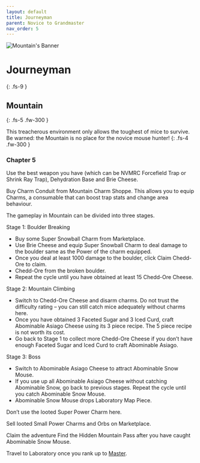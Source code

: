```yaml
---
layout: default
title: Journeyman
parent: Novice to Grandmaster
nav_order: 5
---
```


 <img src="https://www.mousehuntgame.com/images/environments/7fb74d6bb5148169a41e9e999f8d72ee.jpg" alt="Mountain's Banner">

# Journeyman
{: .fs-9 }

## Mountain
{: .fs-5 .fw-300 }

This treacherous environment only allows the toughest of mice to survive. Be warned: the Mountain is no place for the novice mouse hunter!
{: .fs-4 .fw-300 }

### Chapter 5

Use the best weapon you have (which can be NVMRC Forcefield Trap or Shrink Ray Trap), Dehydration Base and Brie Cheese.

Buy Charm Conduit from Mountain Charm Shoppe. This allows you to equip Charms, a consumable that can boost trap stats and change area behaviour.

The gameplay in Mountain can be divided into three stages.

Stage 1: Boulder Breaking

<ul>
<li>Buy some Super Snowball Charm from Marketplace.</li>
<li>Use Brie Cheese and equip Super Snowball Charm to deal damage to the boulder same as the Power of the charm equipped.</li>
<li>Once you deal at least 1000 damage to the boulder, click Claim Chedd-Ore to claim.</li> <li>Chedd-Ore from the broken boulder.</li>
<li>Repeat the cycle until you have obtained at least 15 Chedd-Ore Cheese.</li>
</ul>

Stage 2: Mountain Climbing

<ul>
<li>Switch to Chedd-Ore Cheese and disarm charms. Do not trust the difficulty rating – you can still catch mice adequately without charms here.</li>
<li>Once you have obtained 3 Faceted Sugar and 3 Iced Curd, craft Abominable Asiago Cheese using its 3 piece recipe. The 5 piece recipe is not worth its cost.</li>
<li>Go back to Stage 1 to collect more Chedd-Ore Cheese if you don’t have enough Faceted Sugar and Iced Curd to craft Abominable Asiago.</li>
</ul>

Stage 3: Boss

<ul>
<li>Switch to Abominable Asiago Cheese to attract Abominable Snow Mouse.</li>
<li>If you use up all Abominable Asiago Cheese without catching Abominable Snow, go back to previous stages. Repeat the cycle until you catch Abominable Snow Mouse.</li>
<li>Abominable Snow Mouse drops Laboratory Map Piece.</li>
</ul>

Don’t use the looted Super Power Charm here.

Sell looted Small Power Charms and Orbs on Marketplace.

Claim the adventure Find the Hidden Mountain Pass after you have caught Abominable Snow Mouse.

Travel to Laboratory once you rank up to [Master](/novice-to-grandmaster/master).
